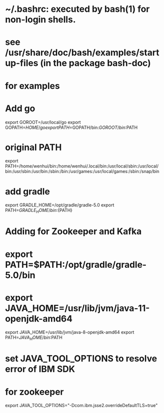 # ~/.bashrc: executed by bash(1) for non-login shells.
# see /usr/share/doc/bash/examples/startup-files (in the package bash-doc)
# for examples

# Add go
export GOROOT=/usr/local/go
export GOPATH=$HOME/go
export PATH=$GOPATH/bin:$GOROOT/bin:$PATH

# original PATH
export PATH=/home/wenhui/bin:/home/wenhui/.local/bin:/usr/local/sbin:/usr/local/bin:/usr/sbin:/usr/bin:/sbin:/bin:/usr/games:/usr/local/games:/sbin:/snap/bin

# add gradle 
export GRADLE_HOME=/opt/gradle/gradle-5.0
export PATH=${GRADLE_HOME}/bin:${PATH}


# Adding for Zookeeper and Kafka 
# export PATH=$PATH:/opt/gradle/gradle-5.0/bin
# export JAVA_HOME=/usr/lib/jvm/java-11-openjdk-amd64
export JAVA_HOME=/usr/lib/jvm/java-8-openjdk-amd64
export PATH=$JAVA_HOME/bin:$PATH

# set JAVA_TOOL_OPTIONS to resolve error of IBM SDK
# for zookeeper
export JAVA_TOOL_OPTIONS="-Dcom.ibm.jsse2.overrideDefaultTLS=true"




